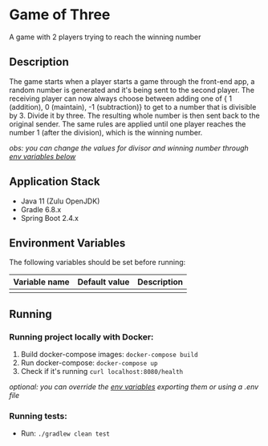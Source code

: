 # Game of Three
A game with 2 players trying to reach the winning number

## Description
The game starts when a player starts a game through the front-end app, a random number is generated and it's being sent to the second player. 
The receiving player can now always choose between adding one of {​ 1 (addition), 0 (maintain), -1 (subtraction)} to get to a number that is divisible by 3. Divide it by three. The resulting whole number is then sent back to the original sender. 
The same rules are applied until one player reaches the number 1 (after the division), which is the winning number.

_obs: you can change the values for divisor and winning number through [env variables below](#environment-variables)_

## Application Stack
  * Java 11 (Zulu OpenJDK)
  * Gradle 6.8.x
  * Spring Boot 2.4.x

## Environment Variables
The following variables should be set before running:

| Variable name | Default value | Description |
|---------------|---------------| ------------|
|  |  | |

## Running

### Running project locally with Docker:
1. Build docker-compose images: `docker-compose build`
2. Run docker-compose: `docker-compose up`
3. Check if it's running `curl localhost:8080/health`

_optional: you can override the [env variables](#environment-variables) exporting them or using a .env file_

### Running tests:
* Run: `./gradlew clean test`
